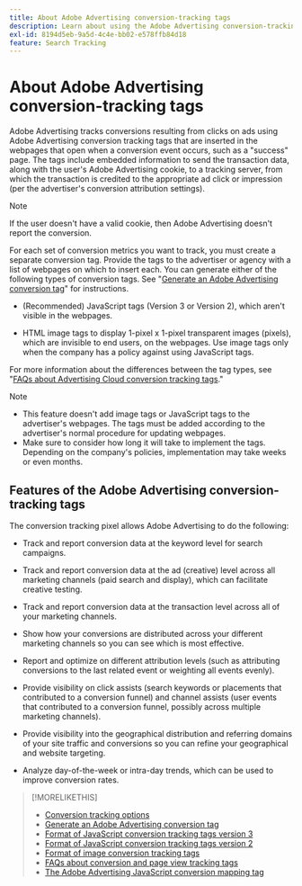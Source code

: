 ```yaml
---
title: About Adobe Advertising conversion-tracking tags
description: Learn about using the Adobe Advertising conversion-tracking tags.
exl-id: 8194d5eb-9a5d-4c4e-bb02-e578ffb84d18
feature: Search Tracking
---
```

# About Adobe Advertising conversion-tracking tags

Adobe Advertising tracks conversions resulting from clicks on ads using Adobe Advertising conversion tracking tags that are inserted in the webpages that open when a conversion event occurs, such as a "success" page. The tags include embedded information to send the transaction data, along with the user's Adobe Advertising cookie, to a tracking server, from which the transaction is credited to the appropriate ad click or impression (per the advertiser's conversion attribution settings).

>[!NOTE]
>
>If the user doesn't have a valid cookie, then Adobe Advertising doesn't report the conversion.

For each set of conversion metrics you want to track, you must create a separate conversion tag. Provide the tags to the advertiser or agency with a list of webpages on which to insert each. You can generate either of the following types of conversion tags. See "[Generate an Adobe Advertising conversion tag](/help/search-social-commerce/tools/conversion-tag-generate.md)" for instructions.

* (Recommended) JavaScript tags (Version 3 or Version 2), which aren't visible in the webpages.

* HTML image tags to display 1-pixel x 1-pixel transparent images (pixels), which are invisible to end users, on the webpages. Use image tags only when the company has a policy against using JavaScript tags.

For more information about the differences between the tag types, see "[FAQs about Advertising Cloud conversion tracking tags](/help/search-social-commerce/tracking/faqs-conversion-page-view-tracking-tags.md)."

>[!NOTE]
>
>* This feature doesn't add image tags or JavaScript tags to the advertiser's webpages. The tags must be added according to the advertiser's normal procedure for updating webpages.
>* Make sure to consider how long it will take to implement the tags. Depending on the company's policies, implementation may take weeks or even months.

## Features of the Adobe Advertising conversion-tracking tags

The conversion tracking pixel allows Adobe Advertising to do the following:

* Track and report conversion data at the keyword level for search campaigns.

* Track and report conversion data at the ad (creative) level across all marketing channels (paid search and display), which can facilitate creative testing.

* Track and report conversion data at the transaction level across all of your marketing channels.

* Show how your conversions are distributed across your different marketing channels so you can see which is most effective.

* Report and optimize on different attribution levels (such as attributing conversions to the last related event or weighting all events evenly).

* Provide visibility on click assists (search keywords or placements that contributed to a conversion funnel) and channel assists (user events that contributed to a conversion funnel, possibly across multiple marketing channels).

* Provide visibility into the geographical distribution and referring domains of your site traffic and conversions so you can refine your geographical and website targeting.

* Analyze day-of-the-week or intra-day trends, which can be used to improve conversion rates.

>[!MORELIKETHIS]
>
>* [Conversion tracking options](conversion-tracking-about.md)
>* [Generate an Adobe Advertising conversion tag](/help/search-social-commerce/tools/conversion-tag-generate.md)
>* [Format of JavaScript conversion tracking tags version 3](format-conversion-tag-jsv3.md)
>* [Format of JavaScript conversion tracking tags version 2](format-conversion-tag-jsv2.md)
>* [Format of image conversion tracking tags](format-conversion-tag-image.md)
>* [FAQs about conversion and page view tracking tags](faqs-conversion-page-view-tracking-tags.md)
>* [The Adobe Advertising JavaScript conversion mapping tag](/help/search-social-commerce/tracking/itp-conversion-mapping-tag.md)
